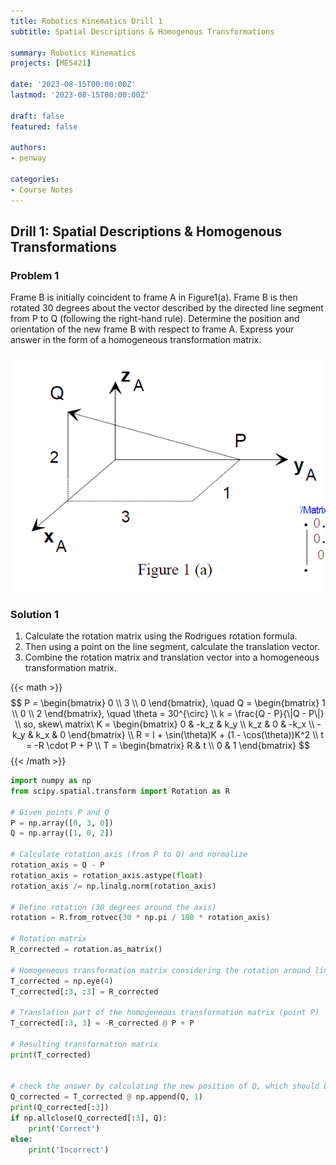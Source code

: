 ```yaml
---
title: Robotics Kinematics Drill 1
subtitle: Spatial Descriptions & Homogenous Transformations

summary: Robotics Kinematics
projects: [ME5421]

date: '2023-08-15T00:00:00Z'
lastmod: '2023-08-15T00:00:00Z'

draft: false
featured: false

authors:
- penway

categories:
- Course Notes
---
```


## Drill 1: Spatial Descriptions & Homogenous Transformations

### Problem 1
Frame B is initially coincident to frame A in Figure1(a). Frame B is then rotated 30 degrees  about the vector described by the directed line segment from P to Q (following the right-hand rule). Determine the position and orientation of the new frame B with respect to frame A. Express your answer in the form of a homogeneous transformation matrix.

![Figure 1](./Figure1.png)

### Solution 1
1. Calculate the rotation matrix using the Rodrigues rotation formula. 
2. Then using a point on the line segment, calculate the translation vector. 
3. Combine the rotation matrix and translation vector into a homogeneous transformation matrix.

{{< math >}}
$$
P = \begin{bmatrix} 0 \\ 3 \\ 0 \end{bmatrix}, \quad Q = \begin{bmatrix} 1 \\ 0 \\ 2 \end{bmatrix}, \quad \theta = 30^{\circ} \\
k = \frac{Q - P}{\|Q - P\|} \\
so, skew\ matrix\ K = \begin{bmatrix} 0 & -k_z & k_y \\ k_z & 0 & -k_x \\ -k_y & k_x & 0 \end{bmatrix} \\
R = I + \sin(\theta)K + (1 - \cos(\theta))K^2 \\
t = -R \cdot P + P \\
T = \begin{bmatrix} R & t \\ 0 & 1 \end{bmatrix}
$$
{{< /math >}}

```python
import numpy as np
from scipy.spatial.transform import Rotation as R

# Given points P and Q
P = np.array([0, 3, 0])
Q = np.array([1, 0, 2])

# Calculate rotation axis (from P to Q) and normalize
rotation_axis = Q - P
rotation_axis = rotation_axis.astype(float)
rotation_axis /= np.linalg.norm(rotation_axis)

# Define rotation (30 degrees around the axis)
rotation = R.from_rotvec(30 * np.pi / 180 * rotation_axis)

# Rotation matrix
R_corrected = rotation.as_matrix()

# Homogeneous transformation matrix considering the rotation around line segment PQ
T_corrected = np.eye(4)
T_corrected[:3, :3] = R_corrected

# Translation part of the homogeneous transformation matrix (point P)
T_corrected[:3, 3] = -R_corrected @ P + P

# Resulting transformation matrix
print(T_corrected)


# check the answer by calculating the new position of Q, which should be [1, 3, 2] the same as the original Q
Q_corrected = T_corrected @ np.append(Q, 1)
print(Q_corrected[:3])
if np.allclose(Q_corrected[:3], Q):
    print('Correct')
else:
    print('Incorrect')
```